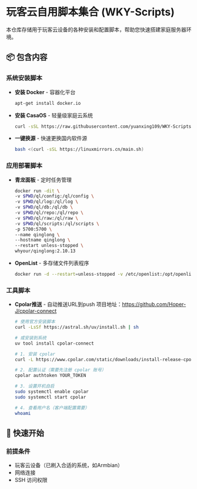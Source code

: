 # 玩客云自用脚本集合 (WKY-Scripts)

本仓库存储用于玩客云设备的各种安装和配置脚本，帮助您快速搭建家庭服务器环境。

## 📦 包含内容

### 系统安装脚本
- **安装 Docker** - 容器化平台
  ```bash
  apt-get install docker.io
- **安装 CasaOS** - 轻量级家庭云系统
  ```bash
  curl -sSL https://raw.githubusercontent.com/yuanxing109/WKY-Scripts/main/scripts/casaos-install.sh | bash
- **一键换源** - 快速更换国内软件源
  ```bash
  bash <(curl -sSL https://linuxmirrors.cn/main.sh)

### 应用部署脚本
- **青龙面板** - 定时任务管理
  ```bash
  docker run -dit \
  -v $PWD/ql/config:/ql/config \
  -v $PWD/ql/log:/ql/log \
  -v $PWD/ql/db:/ql/db \
  -v $PWD/ql/repo:/ql/repo \
  -v $PWD/ql/raw:/ql/raw \
  -v $PWD/ql/scripts:/ql/scripts \
  -p 5700:5700 \
  --name qinglong \
  --hostname qinglong \
  --restart unless-stopped \
  whyour/qinglong:2.10.13

- **OpenList** - 多存储文件列表程序
  ```bash
  docker run -d --restart=unless-stopped -v /etc/openlist:/opt/openlist/data -p 5244:5244 -e PUID=0 -e PGID=0 -e UMASK=022 --name="openlist" xiguanle/openlist:latest

### 工具脚本
- **Cpolar推送** - 自动推送URL到push
  项目地址：https://github.com/Hoper-J/cpolar-connect
  ```bash
  # 使用官方安装脚本
  curl -LsSf https://astral.sh/uv/install.sh | sh
  
  # 或安装到系统
  uv tool install cpolar-connect
  
  # 1. 安装 cpolar
  curl -L https://www.cpolar.com/static/downloads/install-release-cpolar.sh | sudo bash
  
  # 2. 配置认证（需要先注册 cpolar 账号）
  cpolar authtoken YOUR_TOKEN
  
  # 3. 设置开机自启
  sudo systemctl enable cpolar
  sudo systemctl start cpolar
  
  # 4. 查看用户名（客户端配置需要）
  whoami
## 🚀 快速开始

### 前提条件
- 玩客云设备（已刷入合适的系统，如Armbian）
- 网络连接
- SSH 访问权限
